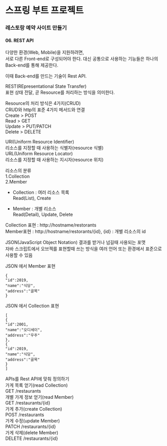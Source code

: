# 스프링 부트 프로젝트
### 레스토랑 예약 사이트 만들기 

#### 06. REST API   

다양한 환경(Web, Mobile)을 지원하려면,     
서로 다른 Front-end로 구성되어야 한다.
대신 공통으로 사용하는 기능들은 하나의 Back-end를 통해 제공한다.    

이때 Back-end를 만드는 기술이 Rest API.  

REST(REpresentational State Transfer)   
표현 상태 전달, 곧 Resource를 처리하는 방식을 의미한다.

Resource의 처리 방식은 4가지(CRUD)     
CRUD와 http의 표준 4가지 메서드와 연결  
Create > POST   
Read > GET  
Update > PUT/PATCH  
Delete > DELETE     

URI(Uniform Resource Identifier)    
리소스를 지정할 때 사용하는 식별자(resource 식별)     
URL(Uniform Resource Locator)    
리소스를 지정할 때 사용하는 지시자(resource 위치)   

리소스의 분류     
1.Collection    
2.Member    

* Collection : 여러 리소스 목록    
Read(List), Create

* Member : 개별 리소스   
Read(Detail), Update, Delete

Collection 표현 : http://hostname/restorants  
Member표현 : http://hostname/restorants/{id}, {id} : 개별 리소스의 id   

JSON(JavaScript Object Notation)
결과를 받거나 넘길때 사용되는 포맷     
자바 스크립트에서 오브젝를 표현할때 쓰는 방식을 여러 언어 또는 환경에서 표준으로 사용할 수 있음  

JSON 에서 Member 표현
```
{
"id":2019,
"name":"식당",
"address":"골목"
}
```
JSON 에서 Collection 표현
```
[
{
"id":2001,
"name":"오디세이",
"address":"우주"
},
{
"id":2019,
"name":"식당",
"address":"골목"
}
]
```

APIs를 Rest API에 맞춰 정의하기     
가게 목록 얻기(read Collection)    
GET /restaurants    
개별 가게 정보 얻기(read Member)    
GET /restaurants/{id}  
가게 추가(create Collection)    
POST /restaurants   
가게 수정(update Member)    
PATCH /restaurants/{id}     
가게 삭제(delete Member)    
DELETE /restaurants/{id}    

    
